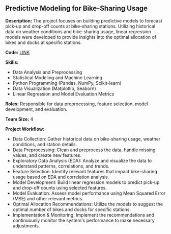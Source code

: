 ## Predictive Modeling for Bike-Sharing Usage
**Description:**
The project focuses on building predictive models to forecast pick-up and drop-off counts at bike-sharing stations. Utilizing historical data on weather conditions and bike-sharing usage, linear regression models were developed to provide insights into the optimal allocation of bikes and docks at specific stations. 

**Code:** [LINK](https://github.com/ezhongguo/Bike-Sharing-Usage/blob/main/Predictive%20Modeling%20for%20Bike-Sharing%20Usage.ipynb)

**Skills:**
* Data Analysis and Preprocessing
* Statistical Modeling and Machine Learning
* Python Programming (Pandas, NumPy, Scikit-learn)
* Data Visualization (Matplotlib, Seaborn)
* Linear Regression and Model Evaluation Metrics


**Roles:**
Responsible for data preprocessing, feature selection, model development, and evaluation.

**Team Size:** 4

**Project Workflow:**
* Data Collection: Gather historical data on bike-sharing usage, weather conditions, and station details.
* Data Preprocessing: Clean and preprocess the data, handle missing values, and create new features.
* Exploratory Data Analysis (EDA): Analyze and visualize the data to understand patterns, correlations, and trends.
* Feature Selection: Identify relevant features that impact bike-sharing usage based on EDA and correlation analysis.
* Model Development: Build linear regression models to predict pick-up and drop-off counts using selected features.
* Model Evaluation: Assess model performance using Mean Squared Error (MSE) and other relevant metrics.
* Optimal Allocation Recommendations: Utilize the models to suggest the optimal number of bikes and docks for specific stations.
* Implementation & Monitoring: Implement the recommendations and continuously monitor the system's performance to make necessary adjustments.
